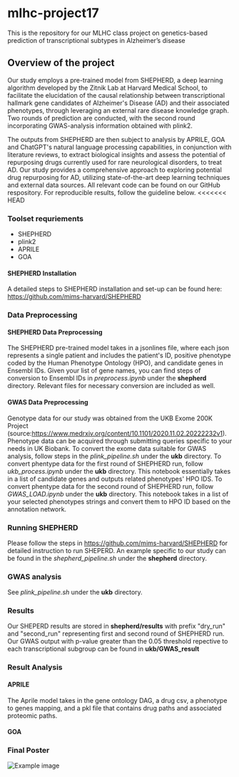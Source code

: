 # mlhc-project17
This is the repository for our MLHC class project on genetics-based prediction of transcriptional subtypes in Alzheimer’s disease
## Overview of the project
Our study employs a pre-trained model from SHEPHERD, a deep learning algorithm developed by the Zitnik Lab at Harvard Medical School, to facilitate the elucidation of the causal relationship between transcriptional hallmark gene candidates of Alzheimer's Disease (AD) and their associated phenotypes, through leveraging an external rare disease knowledge graph. Two rounds of prediction are conducted, with the second round incorporating GWAS-analysis information obtained with plink2.

The outputs from SHEPHERD are then subject to analysis by APRILE, GOA and ChatGPT's natural language processing capabilities, in conjunction with literature reviews, to extract biological insights and assess the potential of repurposing drugs currently used for rare neurological disorders, to treat AD. Our study provides a comprehensive approach to exploring potential drug repurposing for AD, utilizing state-of-the-art deep learning techniques and external data sources. All relevant code can be found on our GitHub respository. For reproducible results, follow the guideline below.
<<<<<<< HEAD

### Toolset requriements
- SHEPHERD
- plink2
- APRILE
- GOA

#### SHEPHERD Installation
A detailed steps to SHEPHERD installation and set-up can be found here: https://github.com/mims-harvard/SHEPHERD

### Data Preprocessing
#### SHEPHERD Data Preprocessing
The SHEPHERD pre-trained model takes in a jsonlines file, where each json represents a single patient and includes the patient's ID, positive phenotype coded by the Human Phenotype Ontology (HPO), and candidate genes in Ensembl IDs. Given your list of gene names, you can find steps of conversion to Ensembl IDs in *preprocess.ipynb* under the **shepherd** directory. Relevant files for necessary conversion are included as well. 

#### GWAS Data Preprocessing
Genotype data for our study was obtained from the UKB Exome 200K Project (source:https://www.medrxiv.org/content/10.1101/2020.11.02.20222232v1). Phenotype data can be acquired through submitting queries specific to your needs in UK Biobank. To convert the exome data suitable for GWAS analysis, follow steps in the *plink_pipeline.sh* under the **ukb** directory. To convert phentype data for the first round of SHEPHERD run, follow *ukb_process.ipynb* under the **ukb** directory. This notebook essentially takes in a list of candidate genes and outputs related phenotypes' HPO IDS. To convert phentype data for the second round of SHEPHERD run, follow *GWAS_LOAD.ipynb* under the **ukb** directory. This notebook takes in a list of your selected phenotypes strings and convert them to HPO ID based on the annotation network.

### Running SHEPHERD
Please follow the steps in https://github.com/mims-harvard/SHEPHERD for detailed instruction to run SHEPERD. An example specific to our study can be found in the *shepherd_pipeline.sh* under the **shepherd** directory.

### GWAS analysis
See *plink_pipeline.sh* under the **ukb** directory.

### Results
Our SHEPERD results are stored in **shepherd/results** with prefix "dry_run" and "second_run" representing first and second round of SHEPHERD run. Our GWAS output with p-value greater than the 0.05 threshold repective to each transcriptional subgroup can be found in **ukb/GWAS_result**

### Result Analysis
#### APRILE
The Aprile model takes in the gene ontology DAG, a drug csv, a phenotype to genes mapping, and a pkl file that contains drug paths and associated proteomic paths.
#### GOA

### Final Poster

![Example image](mlhc_poster.png)

